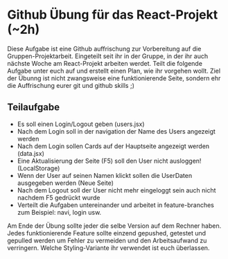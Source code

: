# Github Übung für das React-Projekt (~2h)

Diese Aufgabe ist eine Github auffrischung zur Vorbereitung auf die Gruppen-Projektarbeit. Eingeteilt seit ihr in der Gruppe, in der ihr auch nächste Woche am React-Projekt arbeiten werdet. Teilt die folgende Aufgabe unter euch auf und erstellt einen Plan, wie ihr vorgehen wollt. Ziel der Übunng ist nicht zwangsweise eine funktionierende Seite, sondern ehr die Auffrischung eurer git und github skills ;)

## Teilaufgabe

- Es soll einen Login/Logout geben (users.jsx)
- Nach dem Login soll in der navigation der Name des Users angezeigt werden
- Nach dem Login sollen Cards auf der Hauptseite angezeigt werden (data.jsx)
- Eine Aktualisierung der Seite (F5) soll den User nicht ausloggen! (LocalStorage)
- Wenn der User auf seinen Namen klickt sollen die UserDaten ausgegeben werden (Neue Seite)
- Nach dem Logout soll der User nicht mehr eingeloggt sein auch nicht nachdem F5 gedrückt wurde
- Verteilt die Aufgaben untereinander und arbeitet in feature-branches zum Beispiel: navi, login usw.

Am Ende der Übung sollte jeder die selbe Version auf dem Rechner haben. Jedes funktionierende Feature sollte einzend gepushed, getestet und gepulled werden um Fehler zu vermeiden und den Arbeitsaufwand zu verringern. Welche Styling-Variante ihr verwendet ist euch überlassen.
